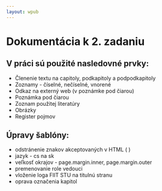 ```yaml
---
layout: wpub
---
```


# Dokumentácia k 2. zadaniu

## V práci sú použité nasledovné prvky:

+ Členenie textu na capitoly, podkapitoly a podpodkapitoly
+ Zoznamy - číselné, nečíselné, vnorené
+ Odkaz na externý web (v poznámke pod čiarou)
+ Poznámka pod čiarou
+ Zoznam použitej literatúry
+ Obrázky
+ Register pojmov

## Úpravy šablóny:

+ odstránenie znakov akceptovaných v HTML (&nbsp;)
+ jazyk - cs na sk
+ veľkosť okrajov - page.margin.inner, page.margin.outer
+ premenovanie role vedouci
+ vloženie loga FIIT STU na titulnú stranu
+ oprava označenia kapitol
